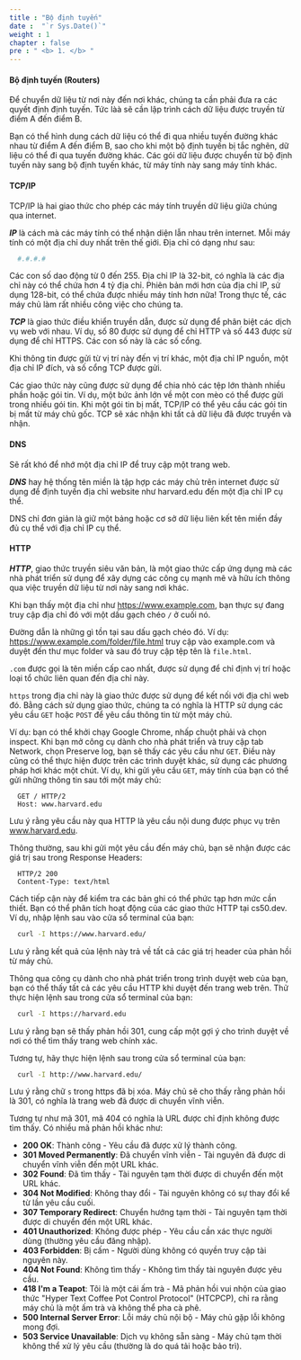 ```yaml
---
title : "Bộ định tuyến"
date :  "`r Sys.Date()`" 
weight : 1 
chapter : false
pre : " <b> 1. </b> "
---
```

#### Bộ định tuyến (Routers)
Để chuyển dữ liệu từ nơi này đến nơi khác, chúng ta cần phải đưa ra các quyết định định tuyến. Tức làà sẽ cần lập trình cách dữ liệu được truyền từ điểm A đến điểm B.

Bạn có thể hình dung cách dữ liệu có thể đi qua nhiều tuyến đường khác nhau từ điểm A đến điểm B, sao cho khi một bộ định tuyến bị tắc nghẽn, dữ liệu có thể đi qua tuyến đường khác. Các gói dữ liệu được chuyển từ bộ định tuyến này sang bộ định tuyến khác, từ máy tính này sang máy tính khác.

#### TCP/IP
TCP/IP là hai giao thức cho phép các máy tính truyền dữ liệu giữa chúng qua internet.

***IP*** là cách mà các máy tính có thể nhận diện lẫn nhau trên internet. Mỗi máy tính có một địa chỉ duy nhất trên thế giới. Địa chỉ có dạng như sau:
```bash
  #.#.#.#
```
Các con số dao động từ 0 đến 255. Địa chỉ IP là 32-bit, có nghĩa là các địa chỉ này có thể chứa hơn 4 tỷ địa chỉ. Phiên bản mới hơn của địa chỉ IP, sử dụng 128-bit, có thể chứa được nhiều máy tính hơn nữa!
Trong thực tế, các máy chủ làm rất nhiều công việc cho chúng ta.


***TCP*** là giao thức điều khiển truyền dẫn, được sử dụng để phân biệt các dịch vụ web với nhau. Ví dụ, số 80 được sử dụng để chỉ HTTP và số 443 được sử dụng để chỉ HTTPS. Các con số này là các số cổng.

Khi thông tin được gửi từ vị trí này đến vị trí khác, một địa chỉ IP nguồn, một địa chỉ IP đích, và số cổng TCP được gửi.

Các giao thức này cũng được sử dụng để chia nhỏ các tệp lớn thành nhiều phần hoặc gói tin. Ví dụ, một bức ảnh lớn về một con mèo có thể được gửi trong nhiều gói tin. Khi một gói tin bị mất, TCP/IP có thể yêu cầu các gói tin bị mất từ máy chủ gốc.
TCP sẽ xác nhận khi tất cả dữ liệu đã được truyền và nhận.

#### DNS
Sẽ rất khó để nhớ một địa chỉ IP để truy cập một trang web.

***DNS*** hay hệ thống tên miền là tập hợp các máy chủ trên internet được sử dụng để định tuyến địa chỉ website như harvard.edu đến một địa chỉ IP cụ thể.

DNS chỉ đơn giản là giữ một bảng hoặc cơ sở dữ liệu liên kết tên miền đầy đủ cụ thể với địa chỉ IP cụ thể.

#### HTTP
***HTTP***, giao thức truyền siêu văn bản, là một giao thức cấp ứng dụng mà các nhà phát triển sử dụng để xây dựng các công cụ mạnh mẽ và hữu ích thông qua việc truyền dữ liệu từ nơi này sang nơi khác.

Khi bạn thấy một địa chỉ như https://www.example.com, bạn thực sự đang truy cập địa chỉ đó với một dấu gạch chéo `/` ở cuối nó.

Đường dẫn là những gì tồn tại sau dấu gạch chéo đó. Ví dụ: https://www.example.com/folder/file.html truy cập vào example.com và duyệt đến thư mục folder và sau đó truy cập tệp tên là `file.html`.

`.com` được gọi là tên miền cấp cao nhất, được sử dụng để chỉ định vị trí hoặc loại tổ chức liên quan đến địa chỉ này.

`https` trong địa chỉ này là giao thức được sử dụng để kết nối với địa chỉ web đó. Bằng cách sử dụng giao thức, chúng ta có nghĩa là HTTP sử dụng các yêu cầu `GET` hoặc `POST` để yêu cầu thông tin từ một máy chủ.

Ví dụ: bạn có thể khởi chạy Google Chrome, nhấp chuột phải và chọn inspect. Khi bạn mở công cụ dành cho nhà phát triển và truy cập tab Network, chọn Preserve log, bạn sẽ thấy các yêu cầu như `GET`. Điều này cũng có thể thực hiện được trên các trình duyệt khác, sử dụng các phương pháp hơi khác một chút.
Ví dụ, khi gửi yêu cầu `GET`, máy tính của bạn có thể gửi những thông tin sau tới một máy chủ:
```
  GET / HTTP/2
  Host: www.harvard.edu
```
Lưu ý rằng yêu cầu này qua HTTP là yêu cầu nội dung được phục vụ trên www.harvard.edu.

Thông thường, sau khi gửi một yêu cầu đến máy chủ, bạn sẽ nhận được các giá trị sau trong Response Headers:
```
  HTTP/2 200
  Content-Type: text/html
```
Cách tiếp cận này để kiểm tra các bản ghi có thể phức tạp hơn mức cần thiết. Bạn có thể phân tích hoạt động của các giao thức HTTP tại cs50.dev. Ví dụ, nhập lệnh sau vào cửa sổ terminal của bạn:
```bash
  curl -I https://www.harvard.edu/
```
Lưu ý rằng kết quả của lệnh này trả về tất cả các giá trị header của phản hồi từ máy chủ.

Thông qua công cụ dành cho nhà phát triển trong trình duyệt web của bạn, bạn có thể thấy tất cả các yêu cầu HTTP khi duyệt đến trang web trên.
Thử thực hiện lệnh sau trong cửa sổ terminal của bạn:
```bash
  curl -I https://harvard.edu
```
Lưu ý rằng bạn sẽ thấy phản hồi 301, cung cấp một gợi ý cho trình duyệt về nơi có thể tìm thấy trang web chính xác.

Tương tự, hãy thực hiện lệnh sau trong cửa sổ terminal của bạn:
```bash
  curl -I http://www.harvard.edu/
```
Lưu ý rằng chữ `s` trong https đã bị xóa. Máy chủ sẽ cho thấy rằng phản hồi là 301, có nghĩa là trang web đã được di chuyển vĩnh viễn.

Tương tự như mã 301, mã 404 có nghĩa là URL được chỉ định không được tìm thấy. Có nhiều mã phản hồi khác như:

- **200 OK**: Thành công - Yêu cầu đã được xử lý thành công.
- **301 Moved Permanently**: Đã chuyển vĩnh viễn - Tài nguyên đã được di chuyển vĩnh viễn đến một URL khác.
- **302 Found**: Đã tìm thấy - Tài nguyên tạm thời được di chuyển đến một URL khác.
- **304 Not Modified**: Không thay đổi - Tài nguyên không có sự thay đổi kể từ lần yêu cầu cuối.
- **307 Temporary Redirect**: Chuyển hướng tạm thời - Tài nguyên tạm thời được di chuyển đến một URL khác.
- **401 Unauthorized**: Không được phép - Yêu cầu cần xác thực người dùng (thường yêu cầu đăng nhập).
- **403 Forbidden**: Bị cấm - Người dùng không có quyền truy cập tài nguyên này.
- **404 Not Found**: Không tìm thấy - Không tìm thấy tài nguyên được yêu cầu.
- **418 I'm a Teapot**: Tôi là một cái ấm trà - Mã phản hồi vui nhộn của giao thức "Hyper Text Coffee Pot Control Protocol" (HTCPCP), chỉ ra rằng máy chủ là một ấm trà và không thể pha cà phê.
- **500 Internal Server Error**: Lỗi máy chủ nội bộ - Máy chủ gặp lỗi không mong đợi.
- **503 Service Unavailable**: Dịch vụ không sẵn sàng - Máy chủ tạm thời không thể xử lý yêu cầu (thường là do quá tải hoặc bảo trì).

